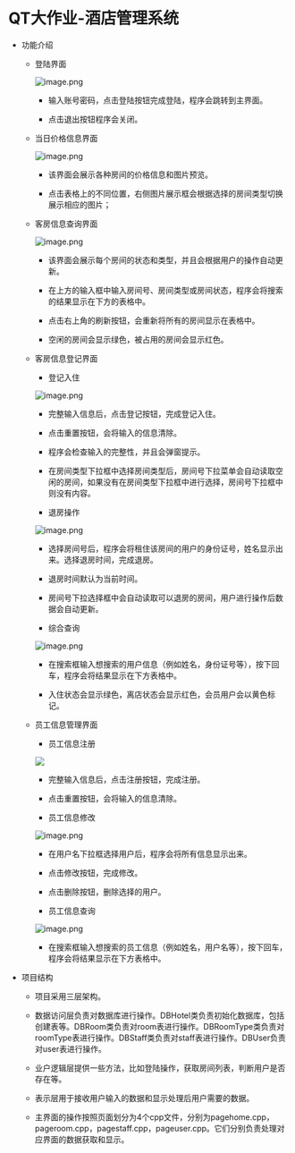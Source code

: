 # QT大作业-酒店管理系统

- 功能介绍
  
  - 登陆界面
    
    ![image.png](https://s2.loli.net/2022/06/14/YAafMiGTdk8Wz6V.png)
    
    - 输入账号密码，点击登陆按钮完成登陆，程序会跳转到主界面。
    
    - 点击退出按钮程序会关闭。
      
      
  
  - 当日价格信息界面
    
    ![image.png](https://s2.loli.net/2022/06/14/aQrRIJsqyXnVU5l.png)
    
    - 该界面会展示各种房间的价格信息和图片预览。
    
    - 点击表格上的不同位置，右侧图片展示框会根据选择的房间类型切换展示相应的图片；
      
      
  
  - 客房信息查询界面
    
    ![image.png](https://s2.loli.net/2022/06/14/GzWs1nak56IjdgO.png)
    
    - 该界面会展示每个房间的状态和类型，并且会根据用户的操作自动更新。
    
    - 在上方的输入框中输入房间号、房间类型或房间状态，程序会将搜索的结果显示在下方的表格中。
    
    - 点击右上角的刷新按钮，会重新将所有的房间显示在表格中。
    
    - 空闲的房间会显示绿色，被占用的房间会显示红色。
      
      
  
  - 客房信息登记界面
    
    - 登记入住
    
    ![image.png](https://s2.loli.net/2022/06/14/4KFoASstp1R8vwW.png)
    
    - 完整输入信息后，点击登记按钮，完成登记入住。
    
    - 点击重置按钮，会将输入的信息清除。
    
    - 程序会检查输入的完整性，并且会弹窗提示。
    
    - 在房间类型下拉框中选择房间类型后，房间号下拉菜单会自动读取空闲的房间，如果没有在房间类型下拉框中进行选择，房间号下拉框中则没有内容。
      
      
    
    - 退房操作
    
    ![image.png](https://s2.loli.net/2022/06/14/ipn8wObgJefUNh9.png)
    
    - 选择房间号后，程序会将租住该房间的用户的身份证号，姓名显示出来。选择退房时间，完成退房。
    
    - 退房时间默认为当前时间。
    
    - 房间号下拉选择框中会自动读取可以退房的房间，用户进行操作后数据会自动更新。
      
      
    
    - 综合查询
    
    ![image.png](https://s2.loli.net/2022/06/14/Wu4FHmU5Jpy9Xq8.png)
    
    - 在搜索框输入想搜索的用户信息（例如姓名，身份证号等），按下回车，程序会将结果显示在下方表格中。
    
    - 入住状态会显示绿色，离店状态会显示红色，会员用户会以黄色标记。
      
      
  
  - 员工信息管理界面
    
    - 员工信息注册
    
    ![](C:\Users\PIPI\AppData\Roaming\marktext\images\2022-06-14-21-43-02-image.png)
    
    - 完整输入信息后，点击注册按钮，完成注册。
    
    - 点击重置按钮，会将输入的信息清除。
      
      
    
    - 员工信息修改
    
    ![image.png](https://s2.loli.net/2022/06/14/7Wg3vf81t2Moiz9.png)
    
    - 在用户名下拉框选择用户后，程序会将所有信息显示出来。
    
    - 点击修改按钮，完成修改。
    
    - 点击删除按钮，删除选择的用户。
      
      
    
    - 员工信息查询
    
    ![image.png](https://s2.loli.net/2022/06/14/UpRonLqOmtIHMfg.png)
    
    - 在搜索框输入想搜索的员工信息（例如姓名，用户名等），按下回车，程序会将结果显示在下方表格中。



- 项目结构
  
  - 项目采用三层架构。
  
  - 数据访问层负责对数据库进行操作。DBHotel类负责初始化数据库，包括创建表等。DBRoom类负责对room表进行操作。DBRoomType类负责对roomType表进行操作。DBStaff类负责对staff表进行操作。DBUser负责对user表进行操作。
  
  - 业户逻辑层提供一些方法，比如登陆操作，获取房间列表，判断用户是否存在等。
  
  - 表示层用于接收用户输入的数据和显示处理后用户需要的数据。
  
  - 主界面的操作按照页面划分为4个cpp文件，分别为pagehome.cpp，pageroom.cpp，pagestaff.cpp，pageuser.cpp。它们分别负责处理对应界面的数据获取和显示。


